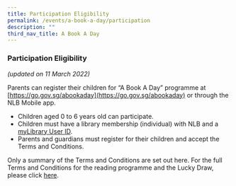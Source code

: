 ```yaml
---
title: Participation Eligibility
permalink: /events/a-book-a-day/participation
description: ""
third_nav_title: A Book A Day
---
```

### **Participation Eligibility**

*(updated on 11 March 2022)*

Parents can register their children for “A Book A Day” programme at [https://go.gov.sg/abookaday](https://go.gov.sg/abookaday) or through the NLB Mobile app. 

* Children aged 0 to 6 years old can participate. 
* Children must have a library membership (individual) with NLB and a [myLibrary User ID](http://account.nlb.gov.sg/).
* Parents and guardians must register for their children and accept the Terms and Conditions.

Only a summary of the Terms and Conditions are set out here. For the full Terms and Conditions for the reading programme and the Lucky Draw, please click [here](/files/preschool/A%20Book%20A%20Day%202022_TCs_v2.pdf).